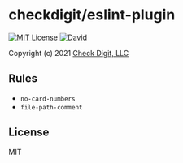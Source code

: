 # checkdigit/eslint-plugin

[![MIT License](https://img.shields.io/github/license/checkdigit/typescript-config)](https://github.com/checkdigit/eslint-plugin/blob/master/LICENSE.txt)
[![David](https://status.david-dm.org/gh/checkdigit/eslint-plugin.svg)](https://status.david-dm.org/gh/checkdigit/eslint-plugin.svg)

Copyright (c) 2021 [Check Digit, LLC](https://checkdigit.com)

## Rules

* `no-card-numbers`
* `file-path-comment`

## License

MIT
